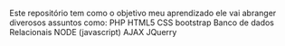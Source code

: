 Este repositório tem como o objetivo meu aprendizado ele vai abranger diverosos assuntos como:
PHP 
HTML5 
CSS bootstrap 
Banco de dados Relacionais 
NODE (javascript)
AJAX
JQuerry
 
 
